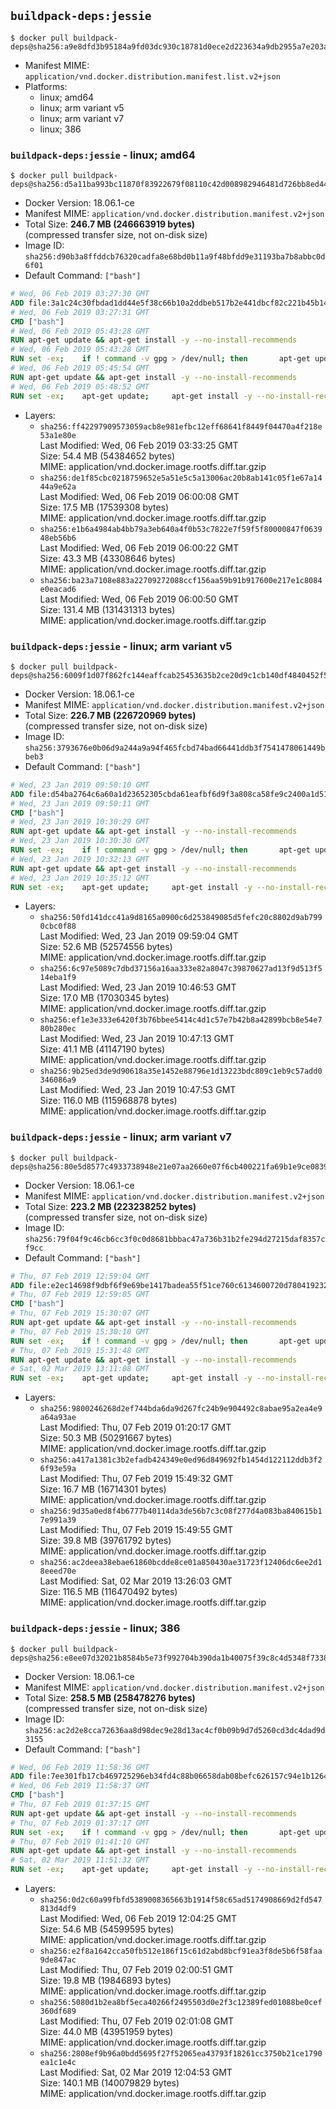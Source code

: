 ## `buildpack-deps:jessie`

```console
$ docker pull buildpack-deps@sha256:a9e8dfd3b95184a9fd03dc930c18781d0ece2d223634a9db2955a7e203ac46d6
```

-	Manifest MIME: `application/vnd.docker.distribution.manifest.list.v2+json`
-	Platforms:
	-	linux; amd64
	-	linux; arm variant v5
	-	linux; arm variant v7
	-	linux; 386

### `buildpack-deps:jessie` - linux; amd64

```console
$ docker pull buildpack-deps@sha256:d5a11ba993bc11870f83922679f08110c42d008982946481d726bb8ed447962c
```

-	Docker Version: 18.06.1-ce
-	Manifest MIME: `application/vnd.docker.distribution.manifest.v2+json`
-	Total Size: **246.7 MB (246663919 bytes)**  
	(compressed transfer size, not on-disk size)
-	Image ID: `sha256:d90b3a8ffddcb76320cadfa8e68bd0b11a9f48bfdd9e31193ba7b8abbc0d6f01`
-	Default Command: `["bash"]`

```dockerfile
# Wed, 06 Feb 2019 03:27:30 GMT
ADD file:3a1c24c30fbdad1dd44e5f38c66b10a2ddbeb517b2e441dbcf82c221b45b143b in / 
# Wed, 06 Feb 2019 03:27:31 GMT
CMD ["bash"]
# Wed, 06 Feb 2019 05:43:28 GMT
RUN apt-get update && apt-get install -y --no-install-recommends 		ca-certificates 		curl 		netbase 		wget 	&& rm -rf /var/lib/apt/lists/*
# Wed, 06 Feb 2019 05:43:28 GMT
RUN set -ex; 	if ! command -v gpg > /dev/null; then 		apt-get update; 		apt-get install -y --no-install-recommends 			gnupg 			dirmngr 		; 		rm -rf /var/lib/apt/lists/*; 	fi
# Wed, 06 Feb 2019 05:45:54 GMT
RUN apt-get update && apt-get install -y --no-install-recommends 		bzr 		git 		mercurial 		openssh-client 		subversion 				procps 	&& rm -rf /var/lib/apt/lists/*
# Wed, 06 Feb 2019 05:48:52 GMT
RUN set -ex; 	apt-get update; 	apt-get install -y --no-install-recommends 		autoconf 		automake 		bzip2 		dpkg-dev 		file 		g++ 		gcc 		imagemagick 		libbz2-dev 		libc6-dev 		libcurl4-openssl-dev 		libdb-dev 		libevent-dev 		libffi-dev 		libgdbm-dev 		libgeoip-dev 		libglib2.0-dev 		libjpeg-dev 		libkrb5-dev 		liblzma-dev 		libmagickcore-dev 		libmagickwand-dev 		libncurses5-dev 		libncursesw5-dev 		libpng-dev 		libpq-dev 		libreadline-dev 		libsqlite3-dev 		libssl-dev 		libtool 		libwebp-dev 		libxml2-dev 		libxslt-dev 		libyaml-dev 		make 		patch 		unzip 		xz-utils 		zlib1g-dev 				$( 			if apt-cache show 'default-libmysqlclient-dev' 2>/dev/null | grep -q '^Version:'; then 				echo 'default-libmysqlclient-dev'; 			else 				echo 'libmysqlclient-dev'; 			fi 		) 	; 	rm -rf /var/lib/apt/lists/*
```

-	Layers:
	-	`sha256:ff42297909573059acb8e981efbc12eff68641f8449f04470a4f218e53a1e80e`  
		Last Modified: Wed, 06 Feb 2019 03:33:25 GMT  
		Size: 54.4 MB (54384652 bytes)  
		MIME: application/vnd.docker.image.rootfs.diff.tar.gzip
	-	`sha256:de1f85cbc0218759652e5a51e5c5a13006ac20b8ab141c05f1e67a1444a9e62a`  
		Last Modified: Wed, 06 Feb 2019 06:00:08 GMT  
		Size: 17.5 MB (17539308 bytes)  
		MIME: application/vnd.docker.image.rootfs.diff.tar.gzip
	-	`sha256:e1b6a4984ab4bb79a3eb640a4f0b53c7822e7f59f5f80000847f063948eb56b6`  
		Last Modified: Wed, 06 Feb 2019 06:00:22 GMT  
		Size: 43.3 MB (43308646 bytes)  
		MIME: application/vnd.docker.image.rootfs.diff.tar.gzip
	-	`sha256:ba23a7108e883a22709272088ccf156aa59b91b917600e217e1c8084e0eacad6`  
		Last Modified: Wed, 06 Feb 2019 06:00:50 GMT  
		Size: 131.4 MB (131431313 bytes)  
		MIME: application/vnd.docker.image.rootfs.diff.tar.gzip

### `buildpack-deps:jessie` - linux; arm variant v5

```console
$ docker pull buildpack-deps@sha256:6009f1d07f862fc144eaffcab25453635b2ce20d9c1cb140df4840452f5c7667
```

-	Docker Version: 18.06.1-ce
-	Manifest MIME: `application/vnd.docker.distribution.manifest.v2+json`
-	Total Size: **226.7 MB (226720969 bytes)**  
	(compressed transfer size, not on-disk size)
-	Image ID: `sha256:3793676e0b06d9a244a9a94f465fcbd74bad66441ddb3f7541478061449bbeb3`
-	Default Command: `["bash"]`

```dockerfile
# Wed, 23 Jan 2019 09:50:10 GMT
ADD file:d54ba2764c6a60a1d23652305cbda61eafbf6d9f3a808ca58fe9c2400a1d51e9 in / 
# Wed, 23 Jan 2019 09:50:11 GMT
CMD ["bash"]
# Wed, 23 Jan 2019 10:30:29 GMT
RUN apt-get update && apt-get install -y --no-install-recommends 		ca-certificates 		curl 		netbase 		wget 	&& rm -rf /var/lib/apt/lists/*
# Wed, 23 Jan 2019 10:30:30 GMT
RUN set -ex; 	if ! command -v gpg > /dev/null; then 		apt-get update; 		apt-get install -y --no-install-recommends 			gnupg 			dirmngr 		; 		rm -rf /var/lib/apt/lists/*; 	fi
# Wed, 23 Jan 2019 10:32:13 GMT
RUN apt-get update && apt-get install -y --no-install-recommends 		bzr 		git 		mercurial 		openssh-client 		subversion 				procps 	&& rm -rf /var/lib/apt/lists/*
# Wed, 23 Jan 2019 10:35:12 GMT
RUN set -ex; 	apt-get update; 	apt-get install -y --no-install-recommends 		autoconf 		automake 		bzip2 		dpkg-dev 		file 		g++ 		gcc 		imagemagick 		libbz2-dev 		libc6-dev 		libcurl4-openssl-dev 		libdb-dev 		libevent-dev 		libffi-dev 		libgdbm-dev 		libgeoip-dev 		libglib2.0-dev 		libjpeg-dev 		libkrb5-dev 		liblzma-dev 		libmagickcore-dev 		libmagickwand-dev 		libncurses5-dev 		libncursesw5-dev 		libpng-dev 		libpq-dev 		libreadline-dev 		libsqlite3-dev 		libssl-dev 		libtool 		libwebp-dev 		libxml2-dev 		libxslt-dev 		libyaml-dev 		make 		patch 		unzip 		xz-utils 		zlib1g-dev 				$( 			if apt-cache show 'default-libmysqlclient-dev' 2>/dev/null | grep -q '^Version:'; then 				echo 'default-libmysqlclient-dev'; 			else 				echo 'libmysqlclient-dev'; 			fi 		) 	; 	rm -rf /var/lib/apt/lists/*
```

-	Layers:
	-	`sha256:50fd141dcc41a9d8165a0900c6d253849085d5fefc20c8802d9ab7990cbc0f88`  
		Last Modified: Wed, 23 Jan 2019 09:59:04 GMT  
		Size: 52.6 MB (52574556 bytes)  
		MIME: application/vnd.docker.image.rootfs.diff.tar.gzip
	-	`sha256:6c97e5089c7dbd37156a16aa333e82a8047c39870627ad13f9d513f514eba1f9`  
		Last Modified: Wed, 23 Jan 2019 10:46:53 GMT  
		Size: 17.0 MB (17030345 bytes)  
		MIME: application/vnd.docker.image.rootfs.diff.tar.gzip
	-	`sha256:ef1e3e333e6420f3b76bbee5414c4d1c57e7b42b8a42899bcb8e54e780b280ec`  
		Last Modified: Wed, 23 Jan 2019 10:47:13 GMT  
		Size: 41.1 MB (41147190 bytes)  
		MIME: application/vnd.docker.image.rootfs.diff.tar.gzip
	-	`sha256:9b25ed3de9d90618a35e1452e88796e1d13223bdc809c1eb9c57add0346086a9`  
		Last Modified: Wed, 23 Jan 2019 10:47:53 GMT  
		Size: 116.0 MB (115968878 bytes)  
		MIME: application/vnd.docker.image.rootfs.diff.tar.gzip

### `buildpack-deps:jessie` - linux; arm variant v7

```console
$ docker pull buildpack-deps@sha256:80e5d8577c4933738948e21e07aa2660e07f6cb400221fa69b1e9ce0839de4e4
```

-	Docker Version: 18.06.1-ce
-	Manifest MIME: `application/vnd.docker.distribution.manifest.v2+json`
-	Total Size: **223.2 MB (223238252 bytes)**  
	(compressed transfer size, not on-disk size)
-	Image ID: `sha256:79f04f9c46cb6cc3f0c0d8681bbbac47a736b31b2fe294d27215daf8357cf9cc`
-	Default Command: `["bash"]`

```dockerfile
# Thu, 07 Feb 2019 12:59:04 GMT
ADD file:e2ec14698f9dbf6f9e69be1417badea55f51ce760c6134600720d78041923242 in / 
# Thu, 07 Feb 2019 12:59:05 GMT
CMD ["bash"]
# Thu, 07 Feb 2019 15:30:07 GMT
RUN apt-get update && apt-get install -y --no-install-recommends 		ca-certificates 		curl 		netbase 		wget 	&& rm -rf /var/lib/apt/lists/*
# Thu, 07 Feb 2019 15:30:10 GMT
RUN set -ex; 	if ! command -v gpg > /dev/null; then 		apt-get update; 		apt-get install -y --no-install-recommends 			gnupg 			dirmngr 		; 		rm -rf /var/lib/apt/lists/*; 	fi
# Thu, 07 Feb 2019 15:31:48 GMT
RUN apt-get update && apt-get install -y --no-install-recommends 		bzr 		git 		mercurial 		openssh-client 		subversion 				procps 	&& rm -rf /var/lib/apt/lists/*
# Sat, 02 Mar 2019 13:11:08 GMT
RUN set -ex; 	apt-get update; 	apt-get install -y --no-install-recommends 		autoconf 		automake 		bzip2 		dpkg-dev 		file 		g++ 		gcc 		imagemagick 		libbz2-dev 		libc6-dev 		libcurl4-openssl-dev 		libdb-dev 		libevent-dev 		libffi-dev 		libgdbm-dev 		libgeoip-dev 		libglib2.0-dev 		libgmp-dev 		libjpeg-dev 		libkrb5-dev 		liblzma-dev 		libmagickcore-dev 		libmagickwand-dev 		libncurses5-dev 		libncursesw5-dev 		libpng-dev 		libpq-dev 		libreadline-dev 		libsqlite3-dev 		libssl-dev 		libtool 		libwebp-dev 		libxml2-dev 		libxslt-dev 		libyaml-dev 		make 		patch 		unzip 		xz-utils 		zlib1g-dev 				$( 			if apt-cache show 'default-libmysqlclient-dev' 2>/dev/null | grep -q '^Version:'; then 				echo 'default-libmysqlclient-dev'; 			else 				echo 'libmysqlclient-dev'; 			fi 		) 	; 	rm -rf /var/lib/apt/lists/*
```

-	Layers:
	-	`sha256:9800246268d2ef744bda6da9d267fc24b9e904492c8abae95a2ea4e9a64a93ae`  
		Last Modified: Thu, 07 Feb 2019 01:20:17 GMT  
		Size: 50.3 MB (50291667 bytes)  
		MIME: application/vnd.docker.image.rootfs.diff.tar.gzip
	-	`sha256:a417a1381c3b2efadb424349e0ed96d849692fb1454d122112ddb3f26f93e59a`  
		Last Modified: Thu, 07 Feb 2019 15:49:32 GMT  
		Size: 16.7 MB (16714301 bytes)  
		MIME: application/vnd.docker.image.rootfs.diff.tar.gzip
	-	`sha256:9d35a0ed8f4b6777b40114da3de56b7c3c08f277d4a083ba840615b17e991a39`  
		Last Modified: Thu, 07 Feb 2019 15:49:55 GMT  
		Size: 39.8 MB (39761792 bytes)  
		MIME: application/vnd.docker.image.rootfs.diff.tar.gzip
	-	`sha256:ac2deea38ebae61860bcdde8ce01a850430ae31723f12406dc6ee2d18eeed70e`  
		Last Modified: Sat, 02 Mar 2019 13:26:03 GMT  
		Size: 116.5 MB (116470492 bytes)  
		MIME: application/vnd.docker.image.rootfs.diff.tar.gzip

### `buildpack-deps:jessie` - linux; 386

```console
$ docker pull buildpack-deps@sha256:e8ee07d32021b8584b5e73f992704b390da1b40075f39c8c4d5348f733811404
```

-	Docker Version: 18.06.1-ce
-	Manifest MIME: `application/vnd.docker.distribution.manifest.v2+json`
-	Total Size: **258.5 MB (258478276 bytes)**  
	(compressed transfer size, not on-disk size)
-	Image ID: `sha256:ac2d2e8cca72636aa8d98dec9e28d13ac4cf0b09b9d7d5260cd3dc4dad9d3155`
-	Default Command: `["bash"]`

```dockerfile
# Wed, 06 Feb 2019 11:58:36 GMT
ADD file:7ee301fb17cb469725296eb34fd4c88b06658dab08befc626157c94e1b1264ae in / 
# Wed, 06 Feb 2019 11:58:37 GMT
CMD ["bash"]
# Thu, 07 Feb 2019 01:37:15 GMT
RUN apt-get update && apt-get install -y --no-install-recommends 		ca-certificates 		curl 		netbase 		wget 	&& rm -rf /var/lib/apt/lists/*
# Thu, 07 Feb 2019 01:37:17 GMT
RUN set -ex; 	if ! command -v gpg > /dev/null; then 		apt-get update; 		apt-get install -y --no-install-recommends 			gnupg 			dirmngr 		; 		rm -rf /var/lib/apt/lists/*; 	fi
# Thu, 07 Feb 2019 01:41:10 GMT
RUN apt-get update && apt-get install -y --no-install-recommends 		bzr 		git 		mercurial 		openssh-client 		subversion 				procps 	&& rm -rf /var/lib/apt/lists/*
# Sat, 02 Mar 2019 11:51:32 GMT
RUN set -ex; 	apt-get update; 	apt-get install -y --no-install-recommends 		autoconf 		automake 		bzip2 		dpkg-dev 		file 		g++ 		gcc 		imagemagick 		libbz2-dev 		libc6-dev 		libcurl4-openssl-dev 		libdb-dev 		libevent-dev 		libffi-dev 		libgdbm-dev 		libgeoip-dev 		libglib2.0-dev 		libgmp-dev 		libjpeg-dev 		libkrb5-dev 		liblzma-dev 		libmagickcore-dev 		libmagickwand-dev 		libncurses5-dev 		libncursesw5-dev 		libpng-dev 		libpq-dev 		libreadline-dev 		libsqlite3-dev 		libssl-dev 		libtool 		libwebp-dev 		libxml2-dev 		libxslt-dev 		libyaml-dev 		make 		patch 		unzip 		xz-utils 		zlib1g-dev 				$( 			if apt-cache show 'default-libmysqlclient-dev' 2>/dev/null | grep -q '^Version:'; then 				echo 'default-libmysqlclient-dev'; 			else 				echo 'libmysqlclient-dev'; 			fi 		) 	; 	rm -rf /var/lib/apt/lists/*
```

-	Layers:
	-	`sha256:0d2c60a99fbfd5389008365663b1914f58c65ad5174908669d2fd547813d4df9`  
		Last Modified: Wed, 06 Feb 2019 12:04:25 GMT  
		Size: 54.6 MB (54599595 bytes)  
		MIME: application/vnd.docker.image.rootfs.diff.tar.gzip
	-	`sha256:e2f8a1642cca50fb512e186f15c61d2abd8bcf91ea3f8de5b6f58faa9de847ac`  
		Last Modified: Thu, 07 Feb 2019 02:00:51 GMT  
		Size: 19.8 MB (19846893 bytes)  
		MIME: application/vnd.docker.image.rootfs.diff.tar.gzip
	-	`sha256:5080d1b2ea8bf5eca40266f2495503d0e2f3c12389fed01088be0cef360df689`  
		Last Modified: Thu, 07 Feb 2019 02:01:08 GMT  
		Size: 44.0 MB (43951959 bytes)  
		MIME: application/vnd.docker.image.rootfs.diff.tar.gzip
	-	`sha256:2808ef9b96a0bdd5695f27f52065ea43793f18261cc3750b21ce1790ea1c1e4c`  
		Last Modified: Sat, 02 Mar 2019 12:04:53 GMT  
		Size: 140.1 MB (140079829 bytes)  
		MIME: application/vnd.docker.image.rootfs.diff.tar.gzip
